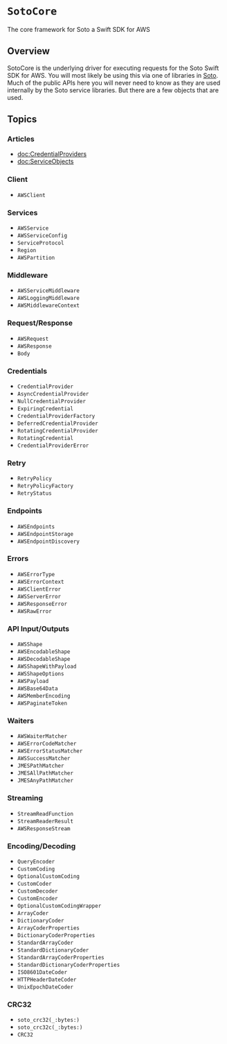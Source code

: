 # ``SotoCore``

The core framework for Soto a Swift SDK for AWS

## Overview

SotoCore is the underlying driver for executing requests for the Soto Swift SDK for AWS. You will most likely be using this via one of libraries in [Soto](https://github.com/soto-project/soto). Much of the public APIs here you will never need to know as they are used internally by the Soto service libraries. But there are a few objects that are used.

## Topics

### Articles

- <doc:CredentialProviders>
- <doc:ServiceObjects>

### Client

- ``AWSClient``

### Services

- ``AWSService``
- ``AWSServiceConfig``
- ``ServiceProtocol``
- ``Region``
- ``AWSPartition``

### Middleware

- ``AWSServiceMiddleware``
- ``AWSLoggingMiddleware``
- ``AWSMiddlewareContext``

### Request/Response

- ``AWSRequest``
- ``AWSResponse``
- ``Body``

### Credentials

- ``CredentialProvider``
- ``AsyncCredentialProvider``
- ``NullCredentialProvider``
- ``ExpiringCredential``
- ``CredentialProviderFactory``
- ``DeferredCredentialProvider``
- ``RotatingCredentialProvider``
- ``RotatingCredential``
- ``CredentialProviderError``

### Retry

- ``RetryPolicy``
- ``RetryPolicyFactory``
- ``RetryStatus``

### Endpoints

- ``AWSEndpoints``
- ``AWSEndpointStorage``
- ``AWSEndpointDiscovery``

### Errors

- ``AWSErrorType``
- ``AWSErrorContext``
- ``AWSClientError``
- ``AWSServerError``
- ``AWSResponseError``
- ``AWSRawError``

### API Input/Outputs

- ``AWSShape``
- ``AWSEncodableShape``
- ``AWSDecodableShape``
- ``AWSShapeWithPayload``
- ``AWSShapeOptions``
- ``AWSPayload``
- ``AWSBase64Data``
- ``AWSMemberEncoding``
- ``AWSPaginateToken``

### Waiters

- ``AWSWaiterMatcher``
- ``AWSErrorCodeMatcher``
- ``AWSErrorStatusMatcher``
- ``AWSSuccessMatcher``
- ``JMESPathMatcher``
- ``JMESAllPathMatcher``
- ``JMESAnyPathMatcher``

### Streaming

- ``StreamReadFunction``
- ``StreamReaderResult``
- ``AWSResponseStream``

### Encoding/Decoding

- ``QueryEncoder``
- ``CustomCoding``
- ``OptionalCustomCoding``
- ``CustomCoder``
- ``CustomDecoder``
- ``CustomEncoder``
- ``OptionalCustomCodingWrapper``
- ``ArrayCoder``
- ``DictionaryCoder``
- ``ArrayCoderProperties``
- ``DictionaryCoderProperties``
- ``StandardArrayCoder``
- ``StandardDictionaryCoder``
- ``StandardArrayCoderProperties``
- ``StandardDictionaryCoderProperties``
- ``ISO8601DateCoder``
- ``HTTPHeaderDateCoder``
- ``UnixEpochDateCoder``

### CRC32

- ``soto_crc32(_:bytes:)``
- ``soto_crc32c(_:bytes:)``
- ``CRC32``
